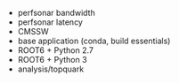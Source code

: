  - perfsonar bandwidth
 - perfsonar latency
 - CMSSW
 - base application (conda, build essentials)
 - ROOT6 + Python 2.7
 - ROOT6 + Python 3
 - analysis/topquark
